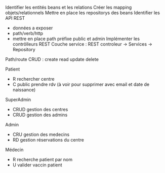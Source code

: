 Identifier les entités beans et les relations
Créer les mapping objets/relationnels
Mettre en place les repositorys des beans
Identifier les API REST
- données a exposer
- path/verb/http
- mettre en place path préfixe public et admin
Implémenter les contrôlleurs REST
Couche service : REST controleur -> Services -> Repository


Path/route
CRUD : create read update delete

Patient
- R rechercher centre
- C public prendre rdv (à voir pour supprimer avec email et date de naissance)

SuperAdmin
- CRUD gestion des centres
- CRUD gestion des admins

Admin
- CRU gestion des medecins
- RD gestion réservations du centre

Médecin
- R recherche patient par nom
- U valider vaccin patient



